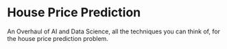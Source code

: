 # House Price Prediction
 An Overhaul of AI and Data Science, all the techniques you can think of, for the house price prediction problem.
